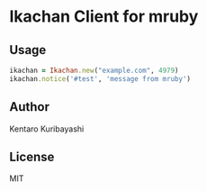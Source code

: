 # Ikachan Client for mruby

## Usage

```ruby
ikachan = Ikachan.new("example.com", 4979)
ikachan.notice('#test', 'message from mruby')
```

## Author

Kentaro Kuribayashi

## License

MIT
